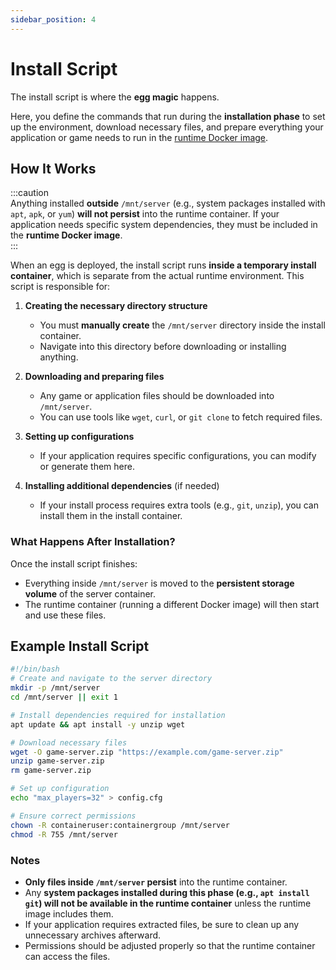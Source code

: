 ```yaml
---
sidebar_position: 4
---
```


# Install Script  

The install script is where the **egg magic** happens.  

Here, you define the commands that run during the **installation phase** to set up the environment, download necessary files, and prepare everything your application or game needs to run in the [runtime Docker image](egg-components.md#docker-images).  

## How It Works  
:::caution  
Anything installed **outside** `/mnt/server` (e.g., system packages installed with `apt`, `apk`, or `yum`) **will not persist** into the runtime container. If your application needs specific system dependencies, they must be included in the **runtime Docker image**.  
:::

When an egg is deployed, the install script runs **inside a temporary install container**, which is separate from the actual runtime environment. This script is responsible for:  

1. **Creating the necessary directory structure**  
   - You must **manually create** the `/mnt/server` directory inside the install container.  
   - Navigate into this directory before downloading or installing anything.  

2. **Downloading and preparing files**  
   - Any game or application files should be downloaded into `/mnt/server`.  
   - You can use tools like `wget`, `curl`, or `git clone` to fetch required files.  

3. **Setting up configurations**  
   - If your application requires specific configurations, you can modify or generate them here.  

4. **Installing additional dependencies** (if needed)  
   - If your install process requires extra tools (e.g., `git`, `unzip`), you can install them in the install container.  


### What Happens After Installation?  

Once the install script finishes:  

- Everything inside `/mnt/server` is moved to the **persistent storage volume** of the server container.  
- The runtime container (running a different Docker image) will then start and use these files.  

## Example Install Script  

```sh
#!/bin/bash
# Create and navigate to the server directory
mkdir -p /mnt/server
cd /mnt/server || exit 1

# Install dependencies required for installation
apt update && apt install -y unzip wget

# Download necessary files
wget -O game-server.zip "https://example.com/game-server.zip"
unzip game-server.zip
rm game-server.zip

# Set up configuration
echo "max_players=32" > config.cfg

# Ensure correct permissions
chown -R containeruser:containergroup /mnt/server
chmod -R 755 /mnt/server
```

### Notes  

- **Only files inside `/mnt/server` persist** into the runtime container.  
- Any **system packages installed during this phase (e.g., `apt install git`) will not be available in the runtime container** unless the runtime image includes them.  
- If your application requires extracted files, be sure to clean up any unnecessary archives afterward.  
- Permissions should be adjusted properly so that the runtime container can access the files.